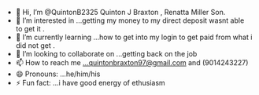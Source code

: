 - 👋 Hi, I’m @QuintonB2325 Quinton J Braxton , Renatta Miller Son.
- 👀 I’m interested in ...getting my money to my direct deposit wasnt able to get it .
- 🌱 I’m currently learning ...how to get into my login to get paid from what i did not get .
- 💞️ I’m looking to collaborate on ...getting back on the job
- 📫 How to reach me ...quintonbraxton97@gmail.com and (9014243227)
- 😄 Pronouns: ...he/him/his
- ⚡ Fun fact: ...i have good energy of ethusiasm

<!---
QuintonB2325/QuintonB2325 is a ✨ special ✨ repository because its `README.md` (this file) appears on your GitHub profile.
You can click the Preview link to take a look at your changes.
--->

